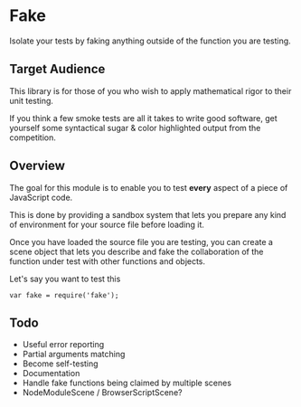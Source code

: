 # Fake

Isolate your tests by faking anything outside of the function you are testing.

## Target Audience

This library is for those of you who wish to apply mathematical rigor to their
unit testing.

If you think a few smoke tests are all it takes to write good software, get
yourself some syntactical sugar & color highlighted output from the
competition.

## Overview

The goal for this module is to enable you to test **every** aspect of a piece
of JavaScript code.

This is done by providing a sandbox system that lets you prepare any kind of
environment for your source file before loading it.

Once you have loaded the source file you are testing, you can create a scene
object that lets you describe and fake the collaboration of the function under
test with other functions and objects.

Let's say you want to test this


    var fake = require('fake');

## Todo

* Useful error reporting
* Partial arguments matching
* Become self-testing
* Documentation
* Handle fake functions being claimed by multiple scenes
* NodeModuleScene / BrowserScriptScene?
